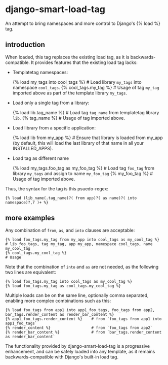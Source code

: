 django-smart-load-tag
=====================

An attempt to bring namespaces and more control to Django's {% load %} tag.

introduction
------------

When loaded, this tag replaces the existing load tag, as it is backwards-compatible. It provides features that the existing load tag lacks:

- Templatetag namespaces:

    {% load my_tags into cool_tags %}    # Load library `my_tags` into namespace `cool_tags`.
    {% cool_tags.my_tag %}               # Usage of tag `my_tag` imported above as part of the template library `my_tags`.

- Load only a single tag from a library:

    {% load lib.tag_name %}    # Load tag `tag_name` from templatetag library `lib`.
    {% tag_name %}             # Usage of tag imported above.

- Load library from a specific application:

    {% load lib from my_app %}    # Ensure that library is loaded from my_app (by default, this will load the last library of that name in all your INSTALLED_APPS).

- Load tag as different name

    {% load my_tags.foo_tag as my_foo_tag %}    # Load tag `foo_tag` from library `my_tags` and assign to name `my_foo_tag`
    {% my_foo_tag %}                            # Usage of tag imported above.

Thus, the syntax for the tag is this psuedo-regex:

    {% load (lib_name(.tag_name)?( from app)?( as name)?( into namespace)?,? )+ %}

more examples
-------------

Any combination of `from`, `as`, and `into` clauses are acceptable:

    {% load foo_tags.my_tag from my_app into cool_tags as my_cool_tag %}    # lib foo_tags, tag my_tag, app my_app, namespace cool_tags, name my_cool_tag
    {% cool_tags.my_cool_tag %}                                             # Usage

Note that the combination of `into` and `as` are not needed, as the following two lines are equivalent:

    {% load foo_tags.my_tag into cool_tags as my_cool_tag %}
    {% load foo_tags.my_tag as cool_tags.my_cool_tag %}

Multiple loads can be on the same line, optionally comma separated, enabling more complex combinations such as this:

    {% load foo_tags from app1 into app1_foo_tags, foo_tags from app2, bar_tags.render_content as render_bar_content %}
    {% app1_foo_tags.render_content %}    # from `foo_tags from app1 into app1_foo_tags`
    {% render_content %}                  # from `foo_tags from app2`
    {% render_bar_content %}              # from `bar_tags.render_content as render_bar_content`


The functionality provided by django-smart-load-tag is a progressive enhancement, and can be safely loaded into any template, as it remains backwards-compatible with Django's built-in load tag.
